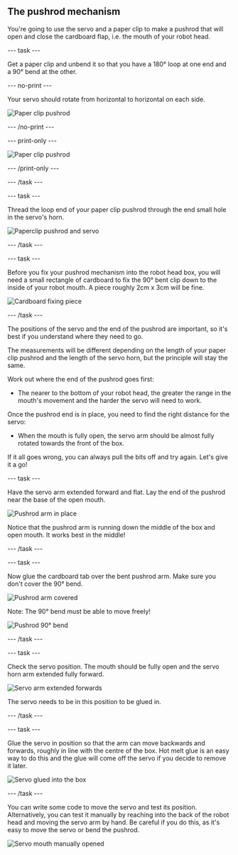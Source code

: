 ## The pushrod mechanism

You're going to use the servo and a paper clip to make a pushrod that will open and close the cardboard flap, i.e. the mouth of your robot head.

--- task ---

Get a paper clip and unbend it so that you have a 180° loop at one end and a 90° bend at the other.

--- no-print ---

Your servo should rotate from horizontal to horizontal on each side.

![Paper clip pushrod](images/pushrod_paperclip.gif)

--- /no-print ---

--- print-only ---

![Paper clip pushrod](images/pushrod_paperclip.png)

--- /print-only ---

--- /task ---

--- task ---

Thread the loop end of your paper clip pushrod through the end small hole in the servo's horn.

![Paperclip pushrod and servo](images/pushrod_pushrodAndServo.png)

--- /task ---

--- task ---

Before you fix your pushrod mechanism into the robot head box, you will need a small rectangle of cardboard to fix the 90° bent clip down to the inside of your robot mouth. A piece roughly 2cm x 3cm will be fine.

![Cardboard fixing piece](images/pushrod_cardboardTab.png)

--- /task ---

The positions of the servo and the end of the pushrod are important, so it's best if you understand where they need to go.

The measurements will be different depending on the length of your paper clip pushrod and the length of the servo horn, but the principle will stay the same.

Work out where the end of the pushrod goes first:
+ The nearer to the bottom of your robot head, the greater the range in the mouth's movement and the harder the servo will need to work. 

Once the pushrod end is in place, you need to find the right distance for the servo:
+ When the mouth is fully open, the servo arm should be almost fully rotated towards the front of the box.

If it all goes wrong, you can always pull the bits off and try again. Let's give it a go!

--- task ---

Have the servo arm extended forward and flat. Lay the end of the pushrod near the base of the open mouth.

![Pushrod arm in place](images/pushrod_armInPlace.png)

Notice that the pushrod arm is running down the middle of the box and open mouth. It works best in the middle!

--- /task ---

--- task ---

Now glue the cardboard tab over the bent pushrod arm. Make sure you don't cover the 90° bend.

![Pushrod arm covered](images/pushrod_armFixed.png)

Note: The 90° bend must be able to move freely!

![Pushrod 90° bend](images/pushrod_armBend.png)

--- /task ---

--- task ---

Check the servo position. The mouth should be fully open and the servo horn arm extended fully forward.

![Servo arm extended forwards](images/pushrod_servoForwards.png)

The servo needs to be in this position to be glued in.

--- /task ---

--- task ---

Glue the servo in position so that the arm can move backwards and forwards, roughly in line with the centre of the box. Hot melt glue is an easy way to do this and the glue will come off the servo if you decide to remove it later.

![Servo glued into the box](images/pushrod_servoFixed.png)

--- /task ---

You can write some code to move the servo and test its position. Alternatively, you can test it manually by reaching into the back of the robot head and moving the servo arm by hand. Be careful if you do this, as it's easy to move the servo or bend the pushrod.

![Servo mouth manually opened](images/pushrod_servoManuallyOpened.png)
